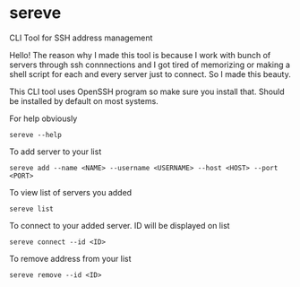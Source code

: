 # sereve
CLI Tool for SSH address management


Hello!
The reason why I made this tool is because I work with bunch of servers through ssh connnections and I got tired of memorizing or making a shell script for each and every server just to connect.
So I made this beauty.


This CLI tool uses OpenSSH program so make sure you install that. Should be installed by default on most systems.


For help obviously
```
sereve --help
```


To add server to your list
```
sereve add --name <NAME> --username <USERNAME> --host <HOST> --port <PORT>
```


To view list of servers you added
```
sereve list
```


To connect to your added server. ID will be displayed on list
```
sereve connect --id <ID>
```


To remove address from your list
```
sereve remove --id <ID>
```
